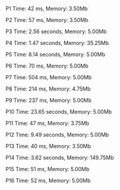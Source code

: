 
P1
Time: 42 ms, Memory: 3.50Mb

P2
Time: 57 ms, Memory: 3.50Mb

P3
Time: 2.56 seconds, Memory: 5.00Mb

P4
Time: 1.47 seconds, Memory: 35.25Mb

P5
Time: 8.14 seconds, Memory: 5.00Mb

P6
Time: 70 ms, Memory: 5.00Mb

P7
Time: 504 ms, Memory: 5.00Mb

P8
Time: 214 ms, Memory: 4.75Mb

P9
Time: 237 ms, Memory: 5.00Mb

P10
Time: 23.65 seconds, Memory: 5.00Mb

P11
Time: 47 ms, Memory: 3.75Mb

P12
Time: 9.49 seconds, Memory: 5.00Mb

P13
Time: 40 ms, Memory: 3.50Mb

P14
Time: 3.62 seconds, Memory: 149.75Mb

P15
Time: 51 ms, Memory: 5.00Mb

P16
Time: 52 ms, Memory: 5.00Mb